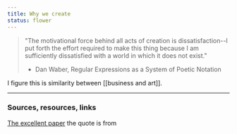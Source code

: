 ```yaml
---
title: Why we create
status: flower
---
```


> "The motivational force behind all acts of creation is dissatisfaction--I put forth the effort required to make this thing because I am sufficiently dissatisfied with a world in which it does not exist."
> - Dan Waber, Regular Expressions as a System of Poetic Notation

I figure this is similarity between [[business and art]].

---
### Sources, resources, links

[The excellent paper](http://www.angelhousepress.com/essays/waber-regular-expressions-as-a-system-of-poetic-notation-plus-bio.pdf) the quote is from
